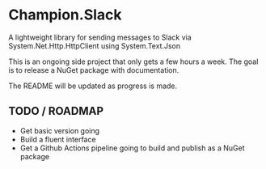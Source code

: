 # Champion.Slack
A lightweight library for sending messages to Slack via System.Net.Http.HttpClient using System.Text.Json

This is an ongoing side project that only gets a few hours a week. The goal is to release a NuGet package with documentation.

The README will be updated as progress is made.

## TODO / ROADMAP

* Get basic version going
* Build a fluent interface
* Get a Github Actions pipeline going to build and publish as a NuGet package
